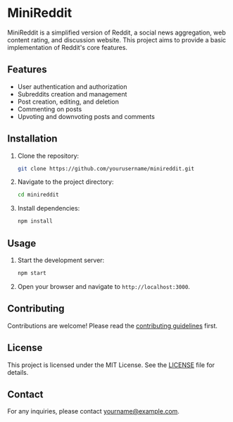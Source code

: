 # MiniReddit

MiniReddit is a simplified version of Reddit, a social news aggregation, web content rating, and discussion website. This project aims to provide a basic implementation of Reddit's core features.

## Features

- User authentication and authorization
- Subreddits creation and management
- Post creation, editing, and deletion
- Commenting on posts
- Upvoting and downvoting posts and comments

## Installation

1. Clone the repository:
    ```bash
    git clone https://github.com/yourusername/minireddit.git
    ```
2. Navigate to the project directory:
    ```bash
    cd minireddit
    ```
3. Install dependencies:
    ```bash
    npm install
    ```

## Usage

1. Start the development server:
    ```bash
    npm start
    ```
2. Open your browser and navigate to `http://localhost:3000`.

## Contributing

Contributions are welcome! Please read the [contributing guidelines](CONTRIBUTING.md) first.

## License

This project is licensed under the MIT License. See the [LICENSE](LICENSE) file for details.

## Contact

For any inquiries, please contact [yourname@example.com](mailto:yourname@example.com).

